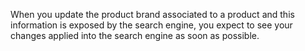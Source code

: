 When you update the product brand associated to a product and this information is
exposed by the search engine, you expect to see your changes applied into the search
engine as soon as possible.
